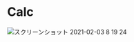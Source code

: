 # Calc

![スクリーンショット 2021-02-03 8 19 24](https://user-images.githubusercontent.com/20478338/106675596-b6512c80-65f8-11eb-9a9c-2e176e6cda2d.png)
